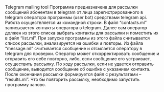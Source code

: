 Telegram mailing tool
Программа предназначена для рассылки сообщений абонентам в telegram от лица зарегистрированного в telegram оператора программы (user bot) средствами telegram api. 
Работа осуществляется из командной строки. В файл “contacts.ml” записывается контакты оператора в telegram.
Далее сам оператор должен из этого списка выбрать контакты для рассылки и поместить их в файл “list.ml”. 
При запуске программы из этого файла считывается список рассылки, анализируется на ошибки и повторы. 
Из файла “message.ml” считывается сообщение и отсылается оператору в telegram для проверки. 
Оператор может откорректировать сообщение и отправить его себе повторно, либо, если сообщение его устраивает, осуществить рассылку. 
По ходу рассылки, если не удается отправить сообщение, выводится сообщение об ошибке с указанием контакта. 
После окончания рассылки формируется файл с результатами – “results.ml”. 
Что бы повторить рассылку, необходимо запустить программу заново.
